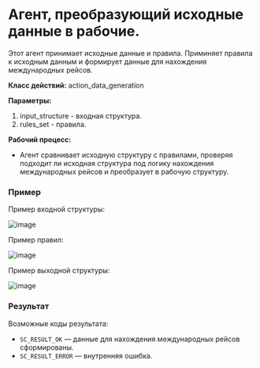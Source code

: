 # Агент, преобразующий исходные данные в рабочие.
Этот агент принимает исходные данные и правила. Приминяет правила к исходным данным и формирует данные для нахождения международных рейсов.

**Класс действий:**
action_data_generation

**Параметры:**
1. input_structure - входная структура.
2. rules_set - правила.
   
**Рабочий процесс:**
- Агент сравнивает исходную структуру с правилами, проверяя подходит ли исходная структура под логику нахождения международных рейсов и преобразует в рабочую структуру.

### Пример
Пример входной структуры: 

![image](https://github.com/user-attachments/assets/9772a024-dc1e-4a8d-9bcc-e15c454cd979)

Пример правил:

![image](https://github.com/user-attachments/assets/3d361877-5005-4ae6-bf5f-4ceff692fe60)

Пример выходной структуры:

![image](https://github.com/user-attachments/assets/334a15b1-bd68-4d8d-b14d-75cd17c8c96a)


### Результат
Возможные коды результата:
* `SC_RESULT_OK` — данные для нахождения международных рейсов сформированы.
* `SC_RESULT_ERROR` — внутренняя ошибка.
